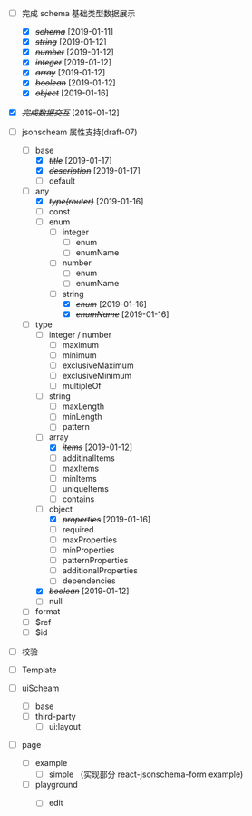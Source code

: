 - [ ] 完成 schema 基础类型数据展示
  - [X] ~~*schema*~~ [2019-01-11]
  - [X] ~~*string*~~ [2019-01-12]
  - [X] ~~*number*~~ [2019-01-12]
  - [X] ~~*integer*~~ [2019-01-12]
  - [X] ~~*array*~~ [2019-01-12]
  - [X] ~~*boolean*~~ [2019-01-12]
  - [X] ~~*object*~~ [2019-01-16]
- [X] ~~*完成数据交互*~~ [2019-01-12]


- [ ] jsonscheam 属性支持(draft-07)
  - [ ] base
    - [X] ~~*title*~~ [2019-01-17]
    - [X] ~~*description*~~ [2019-01-17]
    - [ ] default
  - [ ] any
    - [X] ~~*type(router)*~~ [2019-01-16]
    - [ ] const
    - [ ] enum
      - [ ] integer
        - [ ] enum
        - [ ] enumName
      - [ ] number
        - [ ] enum
        - [ ] enumName
      - [ ] string
        - [X] ~~*enum*~~ [2019-01-16]
        - [X] ~~*enumName*~~ [2019-01-16]
  - [ ] type
    - [ ] integer / number
      - [ ] maximum
      - [ ] minimum
      - [ ] exclusiveMaximum
      - [ ] exclusiveMinimum
      - [ ] multipleOf
    - [ ] string
      - [ ] maxLength
      - [ ] minLength
      - [ ] pattern
    - [ ] array
      - [X] ~~*items*~~ [2019-01-12]
      - [ ] additinalItems
      - [ ] maxItems
      - [ ] minItems
      - [ ] uniqueItems
      - [ ] contains
    - [ ] object
      - [X] ~~*properties*~~ [2019-01-16]
      - [ ] required
      - [ ] maxProperties
      - [ ] minProperties
      - [ ] patternProperties
      - [ ] additionalProperties
      - [ ] dependencies
    - [X] ~~*boolean*~~ [2019-01-12]
    - [ ] null
  - [ ] format
  - [ ] $ref
  - [ ] $id

- [ ] 校验
- [ ] Template
- [ ] uiScheam
  - [ ] base
  - [ ] third-party
    - [ ] ui:layout

- [ ] page
  - [ ] example
    - [ ] simple （实现部分 react-jsonschema-form example)
  - [ ] playground
    - [ ] edit

